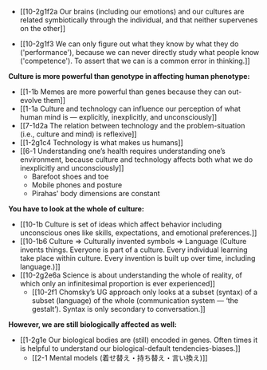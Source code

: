 - [[10-2g1f2a Our brains (including our emotions) and our cultures are related symbiotically through the individual, and that neither supervenes on the other]]

- [[10-2g1f3 We can only figure out what they know by what they do ('performance'), because we can never directly study what people know ('competence'). To assert that we can is a common error in thinking.]]

**Culture is more powerful than genotype in affecting human phenotype:**
- [[1-1b Memes are more powerful than genes because they can out-evolve them]]
- [[1-1a Culture and technology can influence our perception of what human mind is — explicitly, inexplicitly, and unconsciously]]
- [[7-1d2a The relation between technology and the problem-situation (i.e., culture and mind) is reflexive]]
- [[1-2g1c4 Technology is what makes us humans]]
- [[6-1 Understanding one’s health requires understanding one’s environment, because culture and technology affects both what we do inexplicitly and unconsciously]]
	- Barefoot shoes and toe
	- Mobile phones and posture
	- Pirahas' body dimensions are constant

**You have to look at the whole of culture:**
- [[10-1b Culture is set of ideas which affect behavior including unconscious ones like skills, expectations, and emotional preferences.]]
- [[10-1b6 Culture ⇒ Culturally invented symbols ⇒ Language (Culture invents things. Everyone is part of a culture. Every individual learning take place within culture. Every invention is built up over time, including language.)]]
- [[10-2g2e6a Science is about understanding the whole of reality, of which only an infinitesimal proportion is ever experienced]]
	- [[10-2f1 Chomsky’s UG approach only looks at a subset (syntax) of a subset (language) of the whole (communication system — ‘the gestalt’). Syntax is only secondary to conversation.]]

**However, we are still biologically affected as well:**
- [[1-2g1e Our biological bodies are (still) encoded in genes. Often times it is helpful to understand our biological-default tendencies-biases.]]
	- [[2-1 Mental models (着せ替え・持ち替え・言い換え)]]
